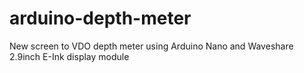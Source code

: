 # arduino-depth-meter
New screen to VDO depth meter using Arduino Nano and Waveshare 2.9inch E-Ink display module

